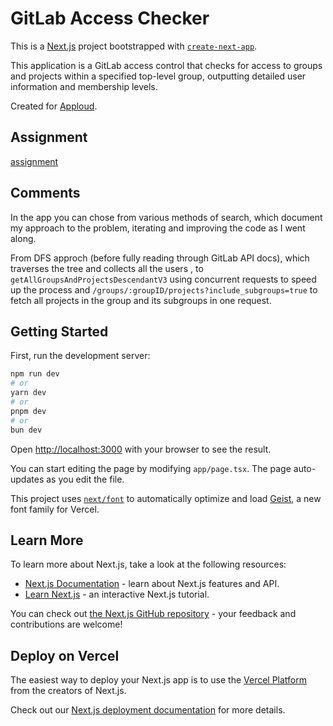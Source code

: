 # GitLab Access Checker

This is a [Next.js](https://nextjs.org) project bootstrapped with [`create-next-app`](https://nextjs.org/docs/app/api-reference/cli/create-next-app).

This application is a GitLab access control that checks for access to groups and projects within a specified top-level group, outputting detailed user information and membership levels.

Created for [Apploud](https://apploud.cz).

## Assignment

[assignment](./assignment.md)

## Comments

In the app you can chose from various methods of search, which document my approach to the problem, iterating and improving the code as I went along.

From DFS approch (before fully reading through GitLab API docs), which traverses the tree and collects all the users , to `getAllGroupsAndProjectsDescendantV3` using concurrent requests to speed up the process and `/groups/:groupID/projects?include_subgroups=true` to fetch all projects in the group and its subgroups in one request.

## Getting Started

First, run the development server:

```bash
npm run dev
# or
yarn dev
# or
pnpm dev
# or
bun dev
```

Open [http://localhost:3000](http://localhost:3000) with your browser to see the result.

You can start editing the page by modifying `app/page.tsx`. The page auto-updates as you edit the file.

This project uses [`next/font`](https://nextjs.org/docs/app/building-your-application/optimizing/fonts) to automatically optimize and load [Geist](https://vercel.com/font), a new font family for Vercel.

## Learn More

To learn more about Next.js, take a look at the following resources:

- [Next.js Documentation](https://nextjs.org/docs) - learn about Next.js features and API.
- [Learn Next.js](https://nextjs.org/learn) - an interactive Next.js tutorial.

You can check out [the Next.js GitHub repository](https://github.com/vercel/next.js) - your feedback and contributions are welcome!

## Deploy on Vercel

The easiest way to deploy your Next.js app is to use the [Vercel Platform](https://vercel.com/new?utm_medium=default-template&filter=next.js&utm_source=create-next-app&utm_campaign=create-next-app-readme) from the creators of Next.js.

Check out our [Next.js deployment documentation](https://nextjs.org/docs/app/building-your-application/deploying) for more details.
